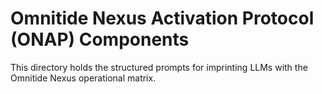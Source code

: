 # Omnitide Nexus Activation Protocol (ONAP) Components

This directory holds the structured prompts for imprinting LLMs with the Omnitide Nexus operational matrix.